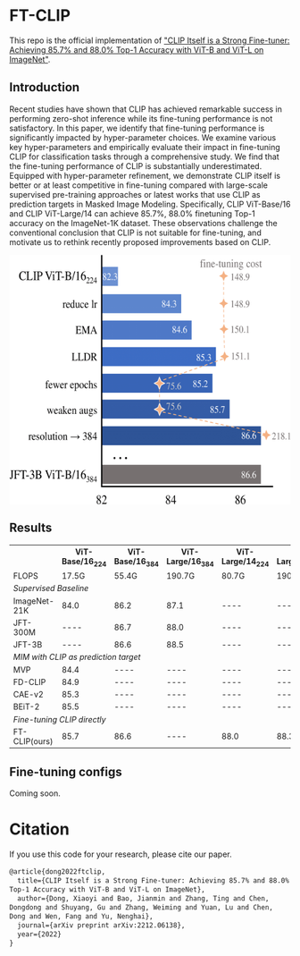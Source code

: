 # FT-CLIP

This repo is the official implementation of ["CLIP Itself is a Strong Fine-tuner: Achieving 85.7% and 88.0% Top-1 Accuracy with ViT-B and ViT-L on ImageNet"](https://arxiv.org/abs/2212.06138).

## Introduction

Recent studies have shown that CLIP has achieved remarkable success in performing zero-shot inference while its fine-tuning performance is not satisfactory. In this paper, we identify that fine-tuning performance is significantly impacted by hyper-parameter choices. We examine various key hyper-parameters and empirically evaluate their impact in fine-tuning CLIP for classification tasks through a comprehensive study. We find that the fine-tuning performance of CLIP is substantially underestimated. Equipped with hyper-parameter refinement, we demonstrate CLIP itself is better or at least competitive in fine-tuning compared with large-scale supervised pre-training approaches or latest works that use CLIP as prediction targets in Masked Image Modeling. Specifically, CLIP ViT-Base/16 and CLIP ViT-Large/14 can achieve 85.7%, 88.0% finetuning Top-1 accuracy on the ImageNet-1K dataset. These observations challenge the conventional conclusion that CLIP is not suitable for fine-tuning, and motivate us to rethink recently proposed improvements based on CLIP.

 <img src="pipeline.png" width = "586" height = "447" align=center />



## Results

<table>
    <tr>
       <th>  </th>
       <th>ViT-Base/16<sub>224</sub> </th>
       <th>ViT-Base/16<sub>384</sub> </th>
       <th>ViT-Large/16<sub>384</sub></th>
       <th>ViT-Large/14<sub>224</sub></th>
       <th>ViT-Large/14<sub>336</sub></th>
    </tr>
    <tr>
        <td>FLOPS</td> 
        <td>17.5G</td>
        <td>55.4G</td>
        <td>190.7G</td>
        <td>80.7G</td>
        <td>190.6G</td>
    </tr>
    <tr>
      <td colspan="6"><em>Supervised Baseline</em></td>
    </tr>
    <tr>
        <td>ImageNet-21K</td> 
        <td>84.0 </td>
        <td>86.2 </td>
        <td>87.1 </td>
        <td>---- </td>
        <td>---- </td>
    </tr>
    <tr>
        <td>JFT-300M </td> 
        <td>---- </td>
        <td>86.7 </td>
        <td>88.0 </td>
        <td>---- </td>
        <td>---- </td>
    </tr>
    <tr>
        <td>JFT-3B</td> 
        <td>---- </td>
        <td>86.6 </td>
        <td>88.5 </td>
        <td>---- </td>
        <td>---- </td>
    </tr>
    <tr>
      <td colspan="6"><em>MIM with CLIP as prediction target</em></td>
    </tr>
    <tr>
        <td>MVP</td>
        <td>84.4 </td>  <td>---- </td><td>---- </td><td>---- </td><td>---- </td>
    </tr>
    <tr>
        <td>FD-CLIP</td>
        <td>84.9 </td>   <td>---- </td><td>---- </td><td>---- </td><td>---- </td>
    </tr>
    <tr>
        <td>CAE-v2</td> 
        <td>85.3 </td> <td>---- </td><td>---- </td><td>---- </td><td>---- </td>
    </tr>
    <tr>
        <td>BEiT-2</td> 
        <td>85.5 </td>  <td>---- </td><td>---- </td><td>---- </td><td>---- </td>
    </tr>
    <tr>
      <td colspan="6"><em>Fine-tuning CLIP directly</em></td>
    </tr>
    <tr>
        <td>FT-CLIP(ours)</td> 
        <td> 85.7 </td>
        <td> 86.6</td>
        <td> ----</td>
        <td> 88.0</td>
        <td> 88.3</td>
    </tr>
</table>

 
## Fine-tuning configs

Coming soon.



# Citation
If you use this code for your research, please cite our paper.
```
@article{dong2022ftclip,
  title={CLIP Itself is a Strong Fine-tuner: Achieving 85.7% and 88.0% Top-1 Accuracy with ViT-B and ViT-L on ImageNet},
  author={Dong, Xiaoyi and Bao, Jianmin and Zhang, Ting and Chen, Dongdong and Shuyang, Gu and Zhang, Weiming and Yuan, Lu and Chen, Dong and Wen, Fang and Yu, Nenghai},
  journal={arXiv preprint arXiv:2212.06138},
  year={2022}
}
```


